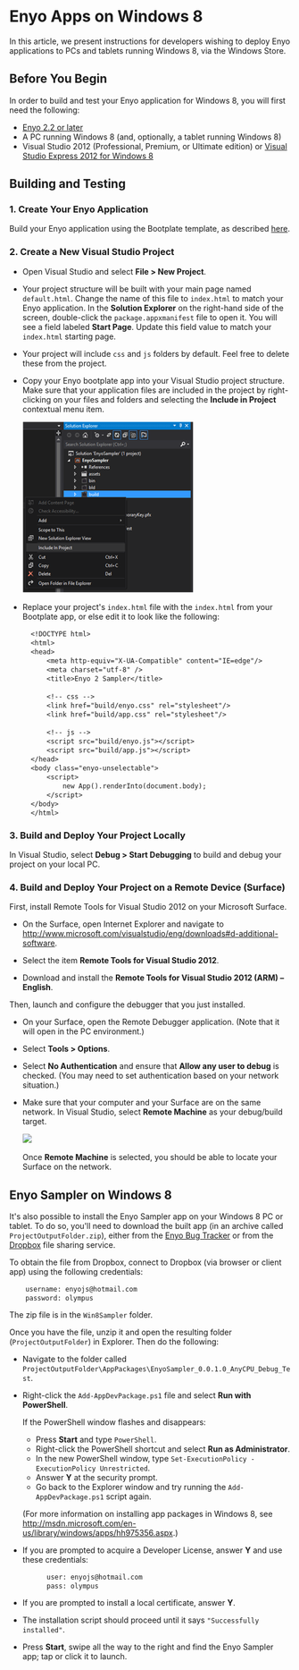 # Enyo Apps on Windows 8

In this article, we present instructions for developers wishing to deploy Enyo
applications to PCs and tablets running Windows 8, via the Windows Store.

## Before You Begin

In order to build and test your Enyo application for Windows 8, you will first
need the following:

* [Enyo 2.2 or later](https://github.com/enyojs/enyo/wiki/Bootplate)
* A PC running Windows 8 (and, optionally, a tablet running Windows 8)
* Visual Studio 2012 (Professional, Premium, or Ultimate edition) or
    [Visual Studio Express 2012 for Windows 8](http://www.microsoft.com/visualstudio/eng/products/visual-studio-express-for-windows-8)

## Building and Testing

### 1. Create Your Enyo Application

Build your Enyo application using the Bootplate template, as described
[here](https://github.com/enyojs/enyo/wiki/Bootplate).

### 2. Create a New Visual Studio Project

* Open Visual Studio and select **File > New Project**.

* Your project structure will be built with your main page named `default.html`.
    Change the name of this file to `index.html` to match your Enyo application.
    In the **Solution Explorer** on the right-hand side of the screen,
    double-click the `package.appxmanifest` file to open it.  You will see a
    field labeled **Start Page**.  Update this field value to match your
    `index.html` starting page.

* Your project will include `css` and `js` folders by default.  Feel free to
    delete these from the project.

* Copy your Enyo bootplate app into your Visual Studio project structure.  Make
    sure that your application files are included in the project by
    right-clicking on your files and folders and selecting the **Include in
    Project** contextual menu item.

    ![](../assets/enyo-apps-on-windows-8-a.png)

* Replace your project's `index.html` file with the `index.html` from your
    Bootplate app, or else edit it to look like the following:

        <!DOCTYPE html>
        <html>
        <head>
            <meta http-equiv="X-UA-Compatible" content="IE=edge"/>
            <meta charset="utf-8" />
            <title>Enyo 2 Sampler</title>

            <!-- css -->
            <link href="build/enyo.css" rel="stylesheet"/>
            <link href="build/app.css" rel="stylesheet"/>

            <!-- js -->
            <script src="build/enyo.js"></script>
            <script src="build/app.js"></script>
        </head>
        <body class="enyo-unselectable">
            <script>
                new App().renderInto(document.body);
            </script>
        </body>
        </html>

### 3. Build and Deploy Your Project Locally

In Visual Studio, select **Debug > Start Debugging** to build and debug your
project on your local PC.

### 4. Build and Deploy Your Project on a Remote Device (Surface)

First, install Remote Tools for Visual Studio 2012 on your Microsoft Surface.

* On the Surface, open Internet Explorer and navigate to
    <http://www.microsoft.com/visualstudio/eng/downloads#d-additional-software>.

* Select the item **Remote Tools for Visual Studio 2012**.

*  Download and install the **Remote Tools for Visual Studio 2012 (ARM) – English**.

Then, launch and configure the debugger that you just installed.

* On your Surface, open the Remote Debugger application.  (Note that it will
    open in the PC environment.)

* Select **Tools > Options**.

* Select **No Authentication** and ensure that **Allow any user to debug** is
    checked.  (You may need to set authentication based on your network
    situation.)

* Make sure that your computer and your Surface are on the same network. In
    Visual Studio, select **Remote Machine** as your debug/build target.

    ![](http://github.com/enyojs/enyo/wiki/assets/enyo-apps-on-windows-8-b.png)

    Once **Remote Machine** is selected, you should be able to locate your
    Surface on the network.

## Enyo Sampler on Windows 8

It's also possible to install the Enyo Sampler app on your Windows 8 PC or
tablet.  To do so, you'll need to download the built app (in an archive called
`ProjectOutputFolder.zip`), either from the
[Enyo Bug Tracker](https://enyojs.atlassian.net/browse/ENYO-1899) or from the
[Dropbox](www.dropbox.com) file sharing service.

To obtain the file from Dropbox, connect to Dropbox (via browser or client app)
using the following credentials:

        username: enyojs@hotmail.com
        password: olympus

The zip file is in the `Win8Sampler` folder.

Once you have the file, unzip it and open the resulting folder
(`ProjectOutputFolder`) in Explorer.  Then do the following:

* Navigate to the folder called `ProjectOutputFolder\AppPackages\EnyoSampler_0.0.1.0_AnyCPU_Debug_Test`.

* Right-click the `Add-AppDevPackage.ps1` file and select **Run with PowerShell**.

    If the PowerShell window flashes and disappears:

    - Press **Start** and type `PowerShell`.
    - Right-click the PowerShell shortcut and select **Run as Administrator**.
    - In the new PowerShell window, type `Set-ExecutionPolicy -ExecutionPolicy Unrestricted`.
    - Answer **Y** at the security prompt.
    - Go back to the Explorer window and try running the `Add-AppDevPackage.ps1`
        script again.

    (For more information on installing app packages in Windows 8, see
    <http://msdn.microsoft.com/en-us/library/windows/apps/hh975356.aspx>.)

* If you are prompted to acquire a Developer License, answer **Y** and use these credentials:

            user: enyojs@hotmail.com
            pass: olympus

* If you are prompted to install a local certificate, answer **Y**.

* The installation script should proceed until it says `"Successfully installed"`.

* Press **Start**, swipe all the way to the right and find the Enyo Sampler app;
    tap or click it to launch.
